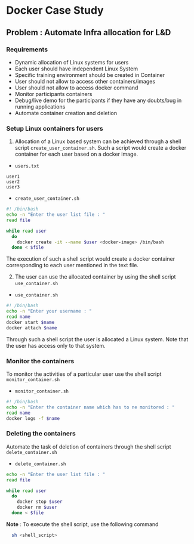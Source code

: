 # Docker Case Study

## Problem : Automate Infra allocation for L&D

### Requirements

* Dynamic allocation of Linux systems for users
* Each user should have independent Linux System
* Specific training environment should be created in Container
* User should not allow to access other containers/images
* User should not allow to access docker command
* Monitor participants containers
* Debug/live demo for the participants if they have any doubts/bug in running applications
* Automate container creation and deletion

### Setup Linux containers for users

1. Allocation of a Linux based system can be achieved through a shell script `create_user_container.sh`. Such a script would create a docker container for each user based on a docker image.

  * `users.txt`

  ```
  user1
  user2
  user3
  ```

  * `create_user_container.sh`

  ```bash
  #! /bin/bash
  echo -n "Enter the user list file : "
  read file

  while read user
    do
      docker create -it --name $user <docker-image> /bin/bash
    done < $file
  ```

  The execution of such a shell script would create a docker container corresponding to each user mentioned in the text file.

2. The user can use the allocated container by using the shell script `use_container.sh`

  * `use_container.sh`

  ```bash
  #! /bin/bash
  echo -n "Enter your username : "
  read name
  docker start $name
  docker attach $name
  ```

  Through such a shell script the user is allocated a Linux system. Note that the user has access only to that system.

### Monitor the containers

To monitor the activities of a particular user use the shell script `monitor_container.sh`

  * `monitor_container.sh`

  ```bash
  #! /bin/bash
  echo -n "Enter the container name which has to ne monitored : "
  read name
  docker logs -f $name
  ```

### Deleting the containers

Automate the task of deletion of containers through the shell script  `delete_container.sh`

  * `delete_container.sh`

  ```bash
  echo -n "Enter the user list file : "
  read file

  while read user
    do
      docker stop $user
      docker rm $user
    done < $file
  ```

**Note** : To execute the shell script, use the following command

```bash
  sh <shell_script>
```
